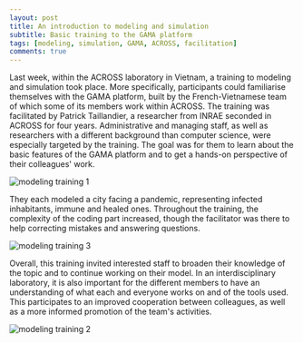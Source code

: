 ```yaml
---
layout: post
title: An introduction to modeling and simulation 
subtitle: Basic training to the GAMA platform 
tags: [modeling, simulation, GAMA, ACROSS, facilitation]
comments: true
---
```


Last week, within the ACROSS laboratory in Vietnam, a training to modeling and simulation took place. 
More specifically, participants could familiarise themselves with the GAMA platform, built by the French-Vietnamese team of which some of its members work within ACROSS.
The training was facilitated by Patrick Taillandier, a researcher from INRAE seconded in ACROSS for four years. 
Administrative and managing staff, as well as researchers with a different background than computer science, were especially targeted by the training. 
The goal was for them to learn about the basic features of the GAMA platform and to get a hands-on perspective of their colleagues' work. 

![modeling training 1](https://user-images.githubusercontent.com/87107232/209917823-c802853e-e1fb-4db1-a002-e5912683c30e.png)

They each modeled a city facing a pandemic, representing infected inhabitants, immune and healed ones. 
Throughout the training, the complexity of the coding part increased, though the facilitator was there to help correcting mistakes and answering questions. 

![modeling training 3](https://user-images.githubusercontent.com/87107232/209918739-003e7356-f636-467d-94fc-821dda51cfee.png)

Overall, this training invited interested staff to broaden their knowledge of the topic and to continue working on their model. 
In an interdisciplinary laboratory, it is also important for the different members to have an understanding of what each and everyone works on and of the tools used. 
This participates to an improved cooperation between colleagues, as well as a more informed promotion of the team's activities. 

![modeling training 2](https://user-images.githubusercontent.com/87107232/209919896-d7e110f1-c389-4954-ab91-6259b4d9aeef.png)
